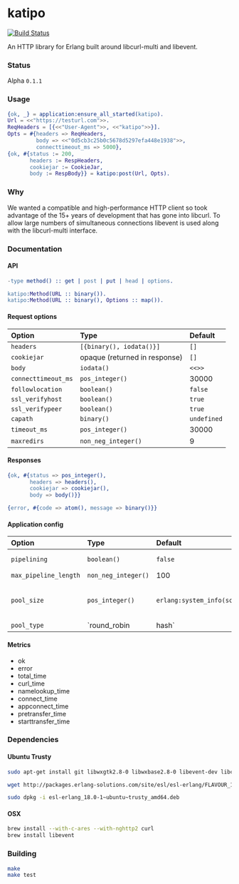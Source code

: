 katipo
=====

[![Build Status][travis_ci_image]][travis_ci]

An HTTP library for Erlang built around libcurl-multi and libevent.

### Status

Alpha `0.1.1`

### Usage

```erlang
{ok, _} = application:ensure_all_started(katipo).
Url = <<"https://testurl.com">>.
ReqHeaders = [{<<"User-Agent">>, <<"katipo">>}].
Opts = #{headers => ReqHeaders,
         body => <<"0d5cb3c25b0c5678d5297efa448e1938">>,
         connecttimeout_ms => 5000},
{ok, #{status := 200,
       headers := RespHeaders,
       cookiejar := CookieJar,
       body := RespBody}} = katipo:post(Url, Opts).
```

### Why

We wanted a compatible and high-performance HTTP client so took
advantage of the 15+ years of development that has gone into libcurl.
To allow large numbers of simultaneous connections libevent is used
along with the libcurl-multi interface.

### Documentation

#### API

```erlang
-type method() :: get | post | put | head | options.

katipo:Method(URL :: binary()).
katipo:Method(URL :: binary(), Options :: map()).

```

#### Request options

| Option              | Type                            | Default           |
|:--------------------|:------------------------------- |:----------------- |
| `headers`           | `[{binary(), iodata()}]`        | `[]`              |
| `cookiejar`         | opaque (returned in response)   | `[]`              |
| `body`              | `iodata()`                      | `<<>>`            |
| `connecttimeout_ms` | `pos_integer()`                 | 30000             |
| `followlocation`    | `boolean()`                     | `false`           |
| `ssl_verifyhost`    | `boolean()`                     | `true`            |
| `ssl_verifypeer`    | `boolean()`                     | `true`            |
| `capath`            | `binary()`                      | `undefined`       |
| `timeout_ms`        | `pos_integer()`                 | 30000             |
| `maxredirs`         | `non_neg_integer()`             | 9                 |

#### Responses

```erlang
{ok, #{status => pos_integer(),
       headers => headers(),
       cookiejar => cookiejar(),
       body => body()}}

{error, #{code => atom(), message => binary()}}
```

#### Application config

| Option                | Type                 | Default           | Note                                   |
|:----------------------|:---------------------|:----------------- |----------------------------------------|
| `pipelining`          | `boolean()`          | `false`           | HTTP pipelining                        |
| `max_pipeline_length` | `non_neg_integer()`  | 100               |                                        |
| `pool_size`           | `pos_integer()`      | `erlang:system_info(schedulers)`     | Typically one port executable per core |
| `pool_type`           | `round_robin | hash` | `round_robin`     | Hash is potentially useful when pipelining |

#### Metrics

* ok
* error
* total_time
* curl_time
* namelookup_time
* connect_time
* appconnect_time
* pretransfer_time
* starttransfer_time

### Dependencies

#### Ubuntu Trusty

```sh
sudo apt-get install git libwxgtk2.8-0 libwxbase2.8-0 libevent-dev libcurl4-openssl-dev libcurl4-openssl-dev

wget http://packages.erlang-solutions.com/site/esl/esl-erlang/FLAVOUR_1_esl/esl-erlang_18.0-1~ubuntu~trusty_amd64.deb

sudo dpkg -i esl-erlang_18.0-1~ubuntu~trusty_amd64.deb
```

#### OSX

```sh
brew install --with-c-ares --with-nghttp2 curl
brew install libevent
```

### Building

```sh
make
make test
```

[travis_ci]: https://travis-ci.org/puzza007/katipo
[travis_ci_image]: https://travis-ci.org/puzza007/katipo.png

